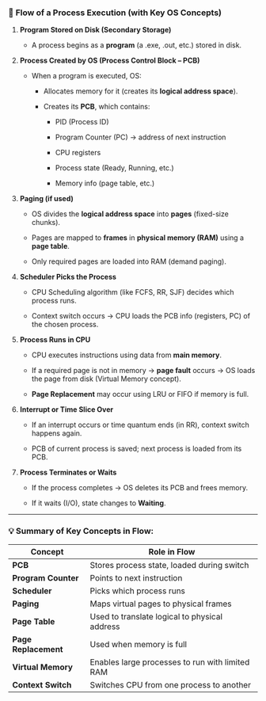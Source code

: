 ### 🚀 **Flow of a Process Execution (with Key OS Concepts)**

1. **Program Stored on Disk (Secondary Storage)**
    
    - A process begins as a **program** (a .exe, .out, etc.) stored in disk.
        
2. **Process Created by OS (Process Control Block – PCB)**
    
    - When a program is executed, OS:
        
        - Allocates memory for it (creates its **logical address space**).
            
        - Creates its **PCB**, which contains:
            
            - PID (Process ID)
                
            - Program Counter (PC) → address of next instruction
                
            - CPU registers
                
            - Process state (Ready, Running, etc.)
                
            - Memory info (page table, etc.)
                
3. **Paging (if used)**
    
    - OS divides the **logical address space** into **pages** (fixed-size chunks).
        
    - Pages are mapped to **frames** in **physical memory (RAM)** using a **page table**.
        
    - Only required pages are loaded into RAM (demand paging).
        
4. **Scheduler Picks the Process**
    
    - CPU Scheduling algorithm (like FCFS, RR, SJF) decides which process runs.
        
    - Context switch occurs → CPU loads the PCB info (registers, PC) of the chosen process.
        
5. **Process Runs in CPU**
    
    - CPU executes instructions using data from **main memory**.
        
    - If a required page is not in memory → **page fault** occurs → OS loads the page from disk (Virtual Memory concept).
        
    - **Page Replacement** may occur using LRU or FIFO if memory is full.
        
6. **Interrupt or Time Slice Over**
    
    - If an interrupt occurs or time quantum ends (in RR), context switch happens again.
        
    - PCB of current process is saved; next process is loaded from its PCB.
        
7. **Process Terminates or Waits**
    
    - If the process completes → OS deletes its PCB and frees memory.
        
    - If it waits (I/O), state changes to **Waiting**.
        

---

### 💡 Summary of Key Concepts in Flow:

| Concept              | Role in Flow                                    |
| -------------------- | ----------------------------------------------- |
| **PCB**              | Stores process state, loaded during switch      |
| **Program Counter**  | Points to next instruction                      |
| **Scheduler**        | Picks which process runs                        |
| **Paging**           | Maps virtual pages to physical frames           |
| **Page Table**       | Used to translate logical to physical address   |
| **Page Replacement** | Used when memory is full                        |
| **Virtual Memory**   | Enables large processes to run with limited RAM |
| **Context Switch**   | Switches CPU from one process to another        |